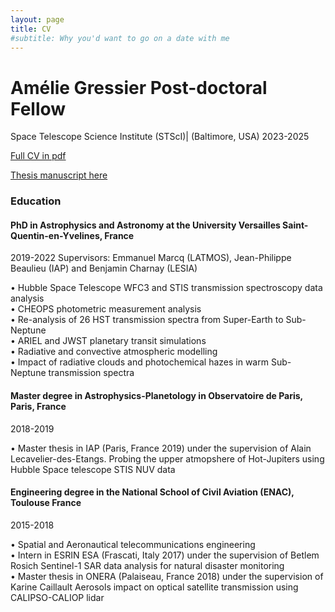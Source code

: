 ```yaml
---
layout: page
title: CV
#subtitle: Why you'd want to go on a date with me
---
```

# **Amélie Gressier** Post-doctoral Fellow 
Space Telescope Science Institute (STScI)| (Baltimore, USA)
2023-2025 

[Full CV in pdf](https://agressier.github.io/assets/img/CV_english_Gressier.pdf)

[Thesis manuscript here](https://theses.hal.science/tel-04029295v1/document)


### Education
#### PhD in Astrophysics and Astronomy at the University Versailles Saint-Quentin-en-Yvelines, France 
2019-2022 
Supervisors: Emmanuel Marcq (LATMOS), Jean-Philippe Beaulieu (IAP) and Benjamin Charnay (LESIA)

•	Hubble Space Telescope WFC3 and STIS transmission spectroscopy data analysis  
•	CHEOPS photometric measurement analysis  
•	Re-analysis of 26 HST transmission spectra from Super-Earth to Sub-Neptune   
•	ARIEL and JWST planetary transit simulations    
•	Radiative and convective atmospheric modelling    
•	Impact of radiative clouds and photochemical hazes in warm Sub-Neptune transmission spectra    

#### Master degree in Astrophysics-Planetology in Observatoire de Paris, Paris, France 
2018-2019

•	Master thesis in IAP (Paris, France 2019) under the supervision of Alain Lecavelier-des-Etangs. 
Probing the upper atmopshere of Hot-Jupiters using Hubble Space telescope STIS NUV data

#### Engineering degree in the National School of Civil Aviation (ENAC), Toulouse France 
2015-2018 

•	Spatial and Aeronautical telecommunications engineering  
•	Intern in ESRIN ESA (Frascati, Italy 2017) under the supervision of Betlem Rosich Sentinel-1 SAR data analysis for natural disaster monitoring  
•	Master thesis in ONERA (Palaiseau, France 2018) under the supervision of Karine Caillault Aerosols impact on optical satellite transmission using CALIPSO-CALIOP lidar












